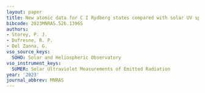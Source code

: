 ```yaml
---
layout: paper
title: New atomic data for C I Rydberg states compared with solar UV spectra
bibcode: 2023MNRAS.526.1396S
authors:
- Storey, P. J.
- Dufresne, R. P.
- Del Zanna, G.
vso_source_keys:
  SOHO: Solar and Heliospheric Observatory
vso_instrument_keys:
  SUMER: Solar Ultraviolet Measurements of Emitted Radiation
year: '2023'
journal_abbrev: MNRAS
---
```

